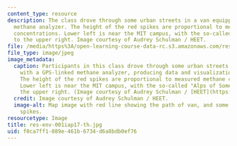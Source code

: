 ```yaml
---
content_type: resource
description: The class drove through some urban streets in a van equipped with a GPS-linked
  methane analyzer. The height of the red spikes are proportional to measured methane
  concentrations. Lower left is near the MIT campus, with the so-called "Alps of Somerville"
  to the upper right. Image courtesy of Audrey Schulman / HEET.
file: /media/https%3A/open-learning-course-data-rc.s3.amazonaws.com/res-env-001-climate-action-hands-on-harnessing-science-with-communities-to-cut-carbon-january-iap-2017/f0ca7ff1089e461b6734d6a8bdb0ef76_res-env-001iap17-th.jpg
file_type: image/jpeg
image_metadata:
  caption: Participants in this class drove through some urban streets in a van equipped
    with a GPS-linked methane analyzer, producing data and visualizations like this.
    The height of the red spikes are proportional to measured methane concentrations.
    Lower left is near the MIT campus, with the so-called "Alps of Somerville" to
    the upper right. (Image courtesy of Audrey Schulman / [HEET](https://www.heetma.org/).)
  credit: Image courtesy of Audrey Schulman / HEET.
  image-alt: Map image with red line showing the path of van, and some very high vertical
    spikes.
resourcetype: Image
title: res-env-001iap17-th.jpg
uid: f0ca7ff1-089e-461b-6734-d6a8bdb0ef76
---
```

